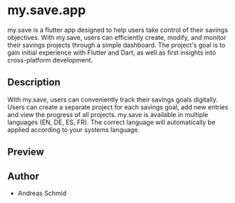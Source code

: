 # my.save.app

my.save is a flutter app designed to help users take control of their savings objectives. With my.save, users can efficiently create, modify, and monitor their savings projects through a simple dashboard. The project's goal is to gain initial experience with Flutter and Dart, as well as first insights into cross-platform development.

## Description

With my.save, users can conveniently track their savings goals digitally. Users can create a separate project for each savings goal, add new entries and view the progress of all projects. my.save is available in multiple languages (EN, DE, ES, FR). The correct language will automatically be applied according to your systems language.

## Preview

## Author
* Andreas Schmid
